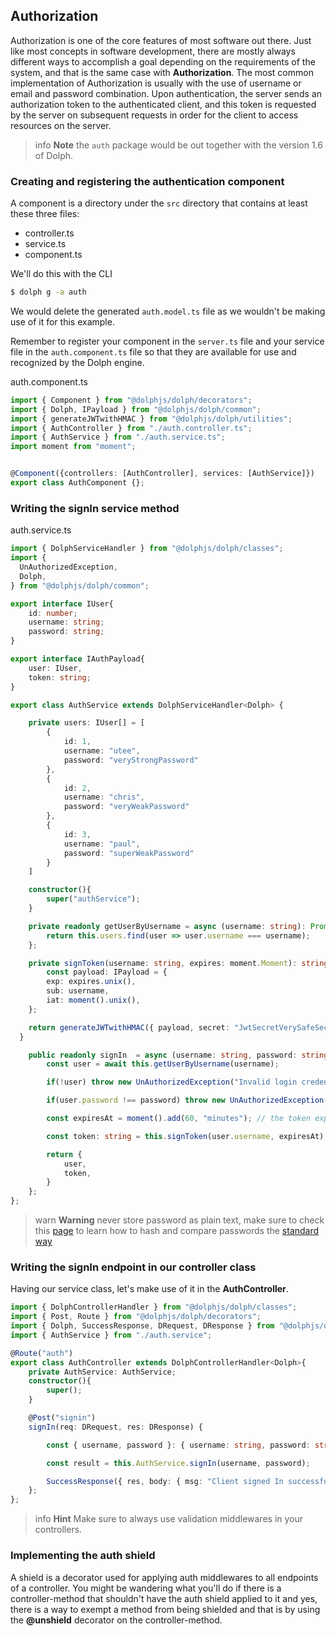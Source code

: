 ## Authorization

Authorization is one of the core features of most software out there. Just like most concepts in software development, there are mostly always different ways to accomplish a goal depending on the requirements of the system, and that is the same case with **Authorization**. The most common implementation of Authorization is usually with the use of username or email and password combination. Upon authentication, the server sends an authorization token to the authenticated client, and this token is requested by the server on subsequent requests in order for the client to access resources on the server.

>info **Note** the `auth` package would be out together with the version 1.6 of Dolph.

### Creating and registering the authentication component

A component is a directory under the `src` directory that contains at least these three files: 

- controller.ts
- service.ts
- component.ts

We'll do this with the CLI

```bash
$ dolph g -a auth
```

We would delete the generated `auth.model.ts` file as we wouldn't be making use of it for this example.

Remember to register your component in the `server.ts` file and your service file in the `auth.component.ts` file so that they are available for use and recognized by the Dolph engine.

auth.component.ts
```typescript
import { Component } from "@dolphjs/dolph/decorators";
import { Dolph, IPayload } from "@dolphjs/dolph/common";
import { generateJWTwithHMAC } from "@dolphjs/dolph/utilities";
import { AuthController } from "./auth.controller.ts";
import { AuthService } from "./auth.service.ts";
import moment from "moment";


@Component({controllers: [AuthController], services: [AuthService]})
export class AuthComponent {};
```


### Writing the signIn service method

auth.service.ts
```typescript
import { DolphServiceHandler } from "@dolphjs/dolph/classes";
import {
  UnAuthorizedException,
  Dolph,
} from "@dolphjs/dolph/common";

export interface IUser{
    id: number;
    username: string;
    password: string;
}

export interface IAuthPayload{
    user: IUser,
    token: string;
}

export class AuthService extends DolphServiceHandler<Dolph> {

    private users: IUser[] = [
        {
            id: 1,
            username: "utee",
            password: "veryStrongPassword"
        },
        {
            id: 2,
            username: "chris",
            password: "veryWeakPassword"
        },
        {
            id: 3,
            username: "paul",
            password: "superWeakPassword"
        }
    ]

    constructor(){
        super("authService");
    }

    private readonly getUserByUsername = async (username: string): Promise<IUser | undefined> => {
        return this.users.find(user => user.username === username);
    };

    private signToken(username: string, expires: moment.Moment): string {
        const payload: IPayload = {
        exp: expires.unix(),
        sub: username,
        iat: moment().unix(),
    };

    return generateJWTwithHMAC({ payload, secret: "JwtSecretVerySafeSecret" });
  }

    public readonly signIn  = async (username: string, password: string): Promise<IAuthPayload> => {
        const user = await this.getUserByUsername(username);

        if(!user) throw new UnAuthorizedException("Invalid login credentials");

        if(user.password !== password) throw new UnAuthorizedException("Invalid login credentials");

        const expiresAt = moment().add(60, "minutes"); // the token expires after an hour

        const token: string = this.signToken(user.username, expiresAt);

        return {
            user,
            token,
        }
    };
};
```

> warn **Warning** never store password as plain text, make sure to check this [page](https://docs.dolph.com/security/encryption-and-hashing) to learn how to hash and compare passwords the [standard way](https://medium.com/@cmcorrales3/password-hashes-how-they-work-how-theyre-hacked-and-how-to-maximize-security-e04b15ed98d)


### Writing the signIn endpoint in our controller class

Having our service class, let's make use of it in the **AuthController**.

```typescript
import { DolphControllerHandler } from "@dolphjs/dolph/classes";
import { Post, Route } from "@dolphjs/dolph/decorators";
import { Dolph, SuccessResponse, DRequest, DResponse } from "@dolphjs/dolph/common";
import { AuthService } from "./auth.service";

@Route("auth")
export class AuthController extends DolphControllerHandler<Dolph>{
    private AuthService: AuthService;
    constructor(){
        super();
    }

    @Post("signin")
    signIn(req: DRequest, res: DResponse) {

        const { username, password }: { username: string, password: string } = req.body;

        const result = this.AuthService.signIn(username, password);

        SuccessResponse({ res, body: { msg: "Client signed In successfully", data: result } });
    };
};
```

> info **Hint** Make sure to always use validation middlewares in your controllers.

### Implementing the auth shield

A shield is a decorator used for applying auth middlewares to all endpoints of a controller. You might be wandering what you'll do if there is a controller-method that shouldn't have the auth shield applied to it and yes, there is a way to exempt a method from being shielded and that is by using the **@unshield** decorator on the controller-method.

